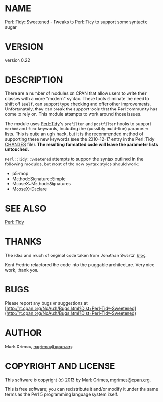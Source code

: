 # NAME

Perl::Tidy::Sweetened - Tweaks to Perl::Tidy to support some syntactic sugar

# VERSION

version 0.22

# DESCRIPTION

There are a number of modules on CPAN that allow users to write their classes
with a more "modern" syntax. These tools eliminate the need to shift off
`$self`, can support type checking and offer other improvements.
Unfortunately, they can break the support tools that the Perl community has
come to rely on. This module attempts to work around those issues.

The module uses
[Perl::Tidy](http://search.cpan.org/perldoc?Perl::Tidy)'s `prefilter` and `postfilter` hooks to support `method` and
`func` keywords, including the (possibly multi-line) parameter lists. This is
quite an ugly hack, but it is the recommended method of supporting these new
keywords (see the 2010-12-17 entry in the Perl::Tidy
[CHANGES](https://metacpan.org/source/SHANCOCK/Perl-Tidy-20120714/CHANGES)
file). __The resulting formatted code will leave the parameter lists untouched.__

`Perl::Tidy::Sweetened` attempts to support the syntax outlined in the
following modules, but most of the new syntax styles should work:

- p5-mop
- Method::Signature::Simple
- MooseX::Method::Signatures
- MooseX::Declare

# SEE ALSO

[Perl::Tidy](http://search.cpan.org/perldoc?Perl::Tidy)

# THANKS

The idea and much of original code taken from Jonathan Swartz'
[blog](http://www.openswartz.com/2010/12/19/perltidy-and-method-happy-together/).

Kent Fredric refactored the code into the pluggable architecture. Very nice
work, thank you.

# BUGS

Please report any bugs or suggestions at
[http://rt.cpan.org/NoAuth/Bugs.html?Dist=Perl-Tidy-Sweetened](http://rt.cpan.org/NoAuth/Bugs.html?Dist=Perl-Tidy-Sweetened)

# AUTHOR

Mark Grimes, <mgrimes@cpan.org>

# COPYRIGHT AND LICENSE

This software is copyright (c) 2013 by Mark Grimes, <mgrimes@cpan.org>.

This is free software; you can redistribute it and/or modify it under
the same terms as the Perl 5 programming language system itself.
